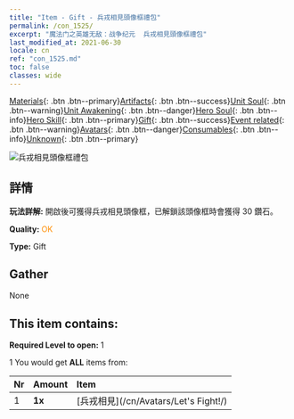 ```yaml
---
title: "Item - Gift - 兵戎相見頭像框禮包"
permalink: /con_1525/
excerpt: "魔法门之英雄无敌：战争纪元  兵戎相見頭像框禮包"
last_modified_at: 2021-06-30
locale: cn
ref: "con_1525.md"
toc: false
classes: wide
---
```

 [Materials](/ItemsCN/){: .btn .btn--primary}[Artifacts](/ItemsCN/Artifacts/){: .btn .btn--success}[Unit Soul](/ItemsCN/UnitSoul/){: .btn .btn--warning}[Unit Awakening](/ItemsCN/UnitAwakening/){: .btn .btn--danger}[Hero Soul](/ItemsCN/HeroSoul/){: .btn .btn--info}[Hero Skill](/ItemsCN/HeroSkill/){: .btn .btn--primary}[Gift](/ItemsCN/Gift/){: .btn .btn--success}[Event related](/ItemsCN/Events/){: .btn .btn--warning}[Avatars](/ItemsCN/Avatars/){: .btn .btn--danger}[Consumables](/ItemsCN/Consumables/){: .btn .btn--info}[Unknown](/ItemsCN/Unknown/){: .btn .btn--primary}

 ![兵戎相見頭像框禮包](/images/t/i_907003.png)

## 詳情
 **玩法詳解:** 開啟後可獲得兵戎相見頭像框，已解鎖該頭像框時會獲得 30 鑽石。

 **Quality:** <span style="color: #FF8C00">OK</span>

 **Type:** Gift

## Gather

  None

## This item contains:

 **Required Level to open:** 1

 1 You would get **ALL** items  from:

  | Nr | Amount |     Item    |
  |:---|:-------|:------------|
  | 1 |  **1x** | [兵戎相見](/cn/Avatars/Let's Fight!/) |  | 
